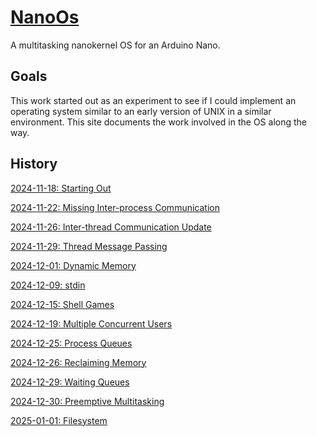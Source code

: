 # [NanoOs](https://github.com/james-card/NanoOs)

A multitasking nanokernel OS for an Arduino Nano.

## Goals

This work started out as an experiment to see if I could implement an operating system similar to an early version of UNIX in a similar environment.  This site documents the work involved in the OS along the way.

## History

[2024-11-18: Starting Out](2024-11-18_Starting-Out.md)

[2024-11-22: Missing Inter-process Communication](2024-11-22_Missing-Inter-process-Communication.md)

[2024-11-26: Inter-thread Communication Update](2024-11-26_Inter-thread-Communication-Update.md)

[2024-11-29: Thread Message Passing](2024-11-29_Thread-Message-Passing.md)

[2024-12-01: Dynamic Memory](2024-12-01_Dynamic-Memory.md)

[2024-12-09: stdin](2024-12-09_Stdin.md)

[2024-12-15: Shell Games](2024-12-15_Shell-Games.md)

[2024-12-19: Multiple Concurrent Users](2024-12-19_Multiple-Concurrent-Users.md)

[2024-12-25: Process Queues](2024-12-25_Process-Queues.md)

[2024-12-26: Reclaiming Memory](2024-12-26_Reclaiming-Memory.md)

[2024-12-29: Waiting Queues](2024-12-29_Waiting-Queues.md)

[2024-12-30: Preemptive Multitasking](2024-12-30_Preemptive-Multitasking.md)

[2025-01-01: Filesystem](2025-01-01_Filesystem.md)
